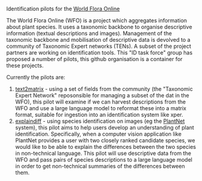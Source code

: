 
Identification pilots for the [World Flora Online](https://www.worldfloraonline.org/)

The World Flora Online (WFO) is a project which aggregates information about plant species. It uses a taxonomic backbone to organise descriptive information (textual descriptions and images). Management of the taxonomic backbone and mobilisation of descriptive data is devolved to a community of Taxonomic Expert networks (TENs). A subset of the project partners are working on identification tools. This "ID task force" group has proposed a number of pilots, this github organisation is a container for these projects.

Currently the pilots are:

1. [text2matrix](https://github.com/WFO-ID-pilots/text2matrix) - using a set of fields from the community (the "Taxonomic Expert Network" reposonsible for managing a subset of the dat in the WFO), this pilot will examine if we can harvest descriptions from the WFO and use a large language model to reformat these into a matrix format, suitable for ingestion into an identification system like xper.
2. [explaindiff](https://github.com/WFO-ID-pilots/explaindiff) - using species identification on images (eg the [PlantNet](https://plantnet.org) system), this pilot aims to help users develop an understanding of plant identification. Specifically, when a computer vision application like PlantNet provides a user with two closely ranked candidate species, we would like to be able to explain the differences between the two species in non-technical language. This pilot will use descriptive data from the WFO and pass pairs of species descriptions to a large language model in order to get non-technical summaries of the differences between them.

